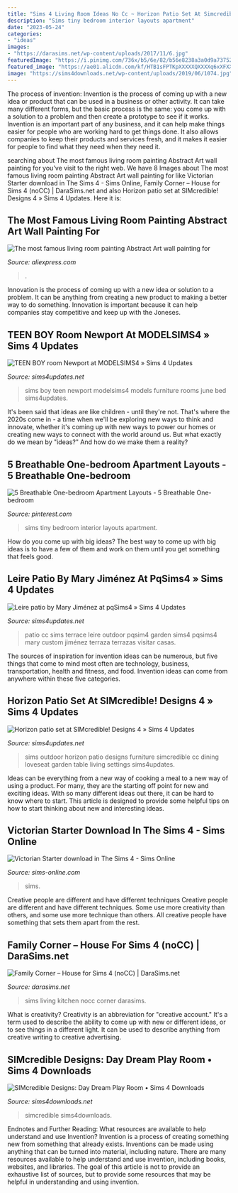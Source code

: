 ```yaml
---
title: "Sims 4 Living Room Ideas No Cc ~ Horizon Patio Set At Simcredible! Designs 4 » Sims 4 Updates"
description: "Sims tiny bedroom interior layouts apartment"
date: "2023-05-24"
categories:
- "ideas"
images:
- "https://darasims.net/wp-content/uploads/2017/11/6.jpg"
featuredImage: "https://i.pinimg.com/736x/b5/6e/82/b56e8238a3a0d9a737524284a4f90a4a.jpg"
featured_image: "https://ae01.alicdn.com/kf/HTB1sFPTKpXXXXXQXXXXq6xXFXXXa/The-most-famous-living-room-painting-Abstract-Art-wall-painting-for-home-decor-ideas-print-on.jpg"
image: "https://sims4downloads.net/wp-content/uploads/2019/06/1074.jpg"
---
```



The process of invention:
Invention is the process of coming up with a new idea or product that can be used in a business or other activity. It can take many different forms, but the basic process is the same: you come up with a solution to a problem and then create a prototype to see if it works.
Invention is an important part of any business, and it can help make things easier for people who are working hard to get things done. It also allows companies to keep their products and services fresh, and it makes it easier for people to find what they need when they need it.

	

		
searching about The most famous living room painting Abstract Art wall painting for you've visit to the right web. We have 8 Images about The most famous living room painting Abstract Art wall painting for like Victorian Starter download in The Sims 4 - Sims Online, Family Corner – House for Sims 4 (noCC) | DaraSims.net and also Horizon patio set at SIMcredible! Designs 4 » Sims 4 Updates. Here it is:
		
    
## The Most Famous Living Room Painting Abstract Art Wall Painting For

<img loading=lazy src="https://ae01.alicdn.com/kf/HTB1sFPTKpXXXXXQXXXXq6xXFXXXa/The-most-famous-living-room-painting-Abstract-Art-wall-painting-for-home-decor-ideas-print-on.jpg" onerror="this.onerror=null;this.src='https://tse1.mm.bing.net/th?id=OIP.0ne-C37E4Eg6qqYGjX3NpwHaHa&amp;pid=15.1';" alt="The most famous living room painting Abstract Art wall painting for">

_Source: aliexpress.com_

>. 

	

Innovation is the process of coming up with a new idea or solution to a problem. It can be anything from creating a new product to making a better way to do something. Innovation is important because it can help companies stay competitive and keep up with the Joneses.

    
## TEEN BOY Room Newport At MODELSIMS4 » Sims 4 Updates

<img loading=lazy src="https://sims4updates.net/wp-content/uploads/2018/06/15311-670x377.jpg" onerror="this.onerror=null;this.src='https://tse3.mm.bing.net/th?id=OIP.lMCHYPr431hs-zNH7y9xHwHaEK&amp;pid=15.1';" alt="TEEN BOY room Newport at MODELSIMS4 » Sims 4 Updates">

_Source: sims4updates.net_

>sims boy teen newport modelsims4 models furniture rooms june bed sims4updates. 

	

It's been said that ideas are like children - until they're not. That's where the 2020s come in - a time when we'll be exploring new ways to think and innovate, whether it's coming up with new ways to power our homes or creating new ways to connect with the world around us. But what exactly do we mean by "ideas?" And how do we make them a reality?

    
## 5 Breathable One-bedroom Apartment Layouts - 5 Breathable One-bedroom

<img loading=lazy src="https://i.pinimg.com/736x/b5/6e/82/b56e8238a3a0d9a737524284a4f90a4a.jpg" onerror="this.onerror=null;this.src='https://tse1.mm.bing.net/th?id=OIP.hjABDfLO4m-DOXqgY-z28wHaHa&amp;pid=15.1';" alt="5 Breathable One-bedroom Apartment Layouts - 5 Breathable One-bedroom">

_Source: pinterest.com_

>sims tiny bedroom interior layouts apartment. 

	

How do you come up with big ideas?
The best way to come up with big ideas is to have a few of them and work on them until you get something that feels good.

    
## Leire Patio By Mary Jiménez At PqSims4 » Sims 4 Updates

<img loading=lazy src="http://sims4updates.net/wp-content/uploads/2017/01/1634.jpg" onerror="this.onerror=null;this.src='https://tse1.mm.bing.net/th?id=OIP.S636lEDyLq9AOKi9tZwtuQHaFF&amp;pid=15.1';" alt="Leire patio by Mary Jiménez at pqSims4 » Sims 4 Updates">

_Source: sims4updates.net_

>patio cc sims terrace leire outdoor pqsim4 garden sims4 pqsims4 mary custom jiménez terraza terrazas visitar casas. 

	

The sources of inspiration for invention ideas can be numerous, but five things that come to mind most often are technology, business, transportation, health and fitness, and food. Invention ideas can come from anywhere within these five categories.

    
## Horizon Patio Set At SIMcredible! Designs 4 » Sims 4 Updates

<img loading=lazy src="http://sims4updates.net/wp-content/uploads/2015/07/12712.jpg" onerror="this.onerror=null;this.src='https://tse2.mm.bing.net/th?id=OIP.xdR4lKsY3dwvoMEo7P_CUgHaEY&amp;pid=15.1';" alt="Horizon patio set at SIMcredible! Designs 4 » Sims 4 Updates">

_Source: sims4updates.net_

>sims outdoor horizon patio designs furniture simcredible cc dining loveseat garden table living settings sims4updates. 

	

Ideas can be everything from a new way of cooking a meal to a new way of using a product. For many, they are the starting off point for new and exciting ideas. With so many different ideas out there, it can be hard to know where to start. This article is designed to provide some helpful tips on how to start thinking about new and interesting ideas.

    
## Victorian Starter Download In The Sims 4 - Sims Online

<img loading=lazy src="https://sims-online.com/wp-content/uploads/2015/02/sims-4-download-victorian-starter-living-room-2.jpg" onerror="this.onerror=null;this.src='https://tse2.mm.bing.net/th?id=OIP.XjUbiKhWESkAInjIKyy9_AHaEE&amp;pid=15.1';" alt="Victorian Starter download in The Sims 4 - Sims Online">

_Source: sims-online.com_

>sims. 

	

Creative people are different and have different techniques
Creative people are different and have different techniques. Some use more creativity than others, and some use more technique than others. All creative people have something that sets them apart from the rest.

    
## Family Corner – House For Sims 4 (noCC) | DaraSims.net

<img loading=lazy src="https://darasims.net/wp-content/uploads/2017/11/6.jpg" onerror="this.onerror=null;this.src='https://tse2.mm.bing.net/th?id=OIP.L-eMj7FcT89xt1_cKySc0QHaEn&amp;pid=15.1';" alt="Family Corner – House for Sims 4 (noCC) | DaraSims.net">

_Source: darasims.net_

>sims living kitchen nocc corner darasims. 

	

What is creativity?
Creativity is an abbreviation for "creative account." It's a term used to describe the ability to come up with new or different ideas, or to see things in a different light. It can be used to describe anything from creative writing to creative advertising.

    
## SIMcredible Designs: Day Dream Play Room • Sims 4 Downloads

<img loading=lazy src="https://sims4downloads.net/wp-content/uploads/2019/06/1074.jpg" onerror="this.onerror=null;this.src='https://tse2.mm.bing.net/th?id=OIP.JXjh3Wp47zObcOYI1oKmBwHaFO&amp;pid=15.1';" alt="SIMcredible Designs: Day Dream Play Room • Sims 4 Downloads">

_Source: sims4downloads.net_

>simcredible sims4downloads. 

	

Endnotes and Further Reading: What resources are available to help understand and use Invention?
Invention is a process of creating something new from something that already exists. Inventions can be made using anything that can be turned into material, including nature. There are many resources available to help understand and use invention, including books, websites, and libraries. The goal of this article is not to provide an exhaustive list of sources, but to provide some resources that may be helpful in understanding and using invention.

